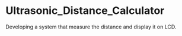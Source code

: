 # Ultrasonic_Distance_Calculator
Developing a system that measure the distance and display it on LCD.
